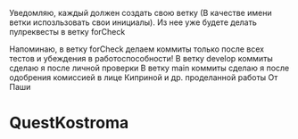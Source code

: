 Уведомляю, каждый должен создать свою ветку (В качестве имени ветки испозльзовать свои инициалы). Из нее уже будете делать пулреквесты в ветку forCheck

Напоминаю, в ветку forCheck делаем коммиты только после всех тестов и убеждения в работоспособности!
В ветку develop коммиты сделаю я после личной проверки
В ветку main коммиты сделаю я после одобрения комиссией в лице Киприной и др. проделанной работы
От Паши
# QuestKostroma
